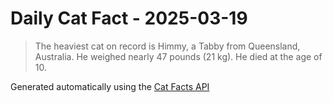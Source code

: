 # Daily Cat Fact - 2025-03-19

> The heaviest cat on record is Himmy, a Tabby from Queensland, Australia. He weighed nearly 47 pounds (21 kg). He died at the age of 10.

Generated automatically using the [Cat Facts API](https://catfact.ninja)
